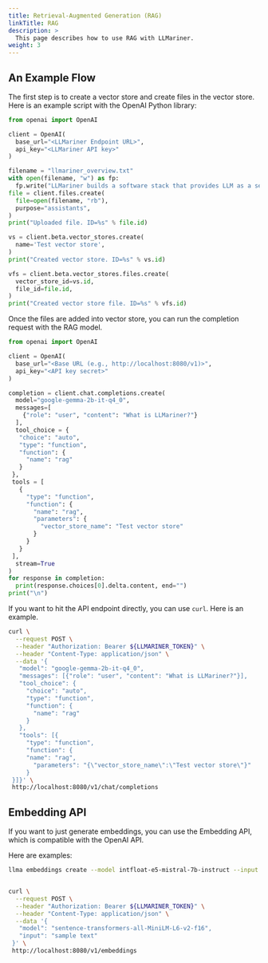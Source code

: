 ```yaml
---
title: Retrieval-Augmented Generation (RAG)
linkTitle: RAG
description: >
  This page describes how to use RAG with LLMariner.
weight: 3
---
```


## An Example Flow

The first step is to create a vector store and create files in the vector store. Here is an example script with the OpenAI Python library:

``` python
from openai import OpenAI

client = OpenAI(
  base_url="<LLMariner Endpoint URL>",
  api_key="<LLMariner API key>"
)

filename = "llmariner_overview.txt"
with open(filename, "w") as fp:
  fp.write("LLMariner builds a software stack that provides LLM as a service. It provides the OpenAI-compatible API.")
file = client.files.create(
  file=open(filename, "rb"),
  purpose="assistants",
)
print("Uploaded file. ID=%s" % file.id)

vs = client.beta.vector_stores.create(
  name='Test vector store',
)
print("Created vector store. ID=%s" % vs.id)

vfs = client.beta.vector_stores.files.create(
  vector_store_id=vs.id,
  file_id=file.id,
)
print("Created vector store file. ID=%s" % vfs.id)
```

Once the files are added into vector store, you can run the completion request with the RAG model.

``` python
from openai import OpenAI

client = OpenAI(
  base_url="<Base URL (e.g., http://localhost:8080/v1)>",
  api_key="<API key secret>"
)

completion = client.chat.completions.create(
  model="google-gemma-2b-it-q4_0",
  messages=[
    {"role": "user", "content": "What is LLMariner?"}
  ],
  tool_choice = {
   "choice": "auto",
   "type": "function",
   "function": {
     "name": "rag"
   }
 },
 tools = [
   {
     "type": "function",
     "function": {
       "name": "rag",
       "parameters": {
         "vector_store_name": "Test vector store"
       }
     }
   }
 ],
  stream=True
)
for response in completion:
  print(response.choices[0].delta.content, end="")
print("\n")
```

If you want to hit the API endpoint directly, you can use `curl`. Here is an example.

``` bash
curl \
  --request POST \
  --header "Authorization: Bearer ${LLMARINER_TOKEN}" \
  --header "Content-Type: application/json" \
  --data '{
   "model": "google-gemma-2b-it-q4_0",
   "messages": [{"role": "user", "content": "What is LLMariner?"}],
   "tool_choice": {
     "choice": "auto",
     "type": "function",
     "function": {
       "name": "rag"
     }
   },
   "tools": [{
     "type": "function",
     "function": {
     "name": "rag",
       "parameters": "{\"vector_store_name\":\"Test vector store\"}"
     }
 }]}' \
 http://localhost:8080/v1/chat/completions
```

## Embedding API

If you want to just generate embeddings, you can use the Embedding API, which is compatible with the OpenAI API.

Here are examples:

``` bash
llma embeddings create --model intfloat-e5-mistral-7b-instruct --input "sample text"


curl \
  --request POST \
  --header "Authorization: Bearer ${LLMARINER_TOKEN}" \
  --header "Content-Type: application/json" \
  --data '{
   "model": "sentence-transformers-all-MiniLM-L6-v2-f16",
   "input": "sample text"
 }' \
 http://localhost:8080/v1/embeddings
```
